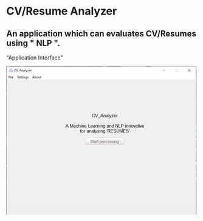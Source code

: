 # **CV/Resume Analyzer**

   ## **An application which can evaluates CV/Resumes using " NLP ".** 

"Application Interface"

<img src="images/Capture.png" width="500">
